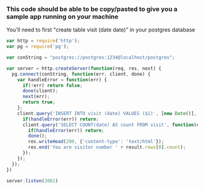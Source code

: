 ### This code should be able to be copy/pasted to give you a sample app running on your machine

You'll need to first "create table visit (date date)" in your postgres database

```javascript
var http = require('http');
var pg = require('pg');

var conString = "postgres://postgres:1234@localhost/postgres";

var server = http.createServer(function(req, res, next) {
  pg.connect(conString, function(err, client, done) {
    var handleError = function(err) {
      if(!err) return false;
      done(client);
      next(err);
      return true;
    };
    client.query('INSERT INTO visit (date) VALUES ($1)', [new Date()], function(err, result) {
      if(handleError(err)) return;
      client.query('SELECT COUNT(date) AS count FROM visit', function(err, result) {
        if(handleError(err)) return;
        done();
        res.writeHead(200, {'content-type': 'text/html'});
        res.end('You are visitor number ' + result.rows[0].count);
      });
    });
  });
})

server.listen(3001)
```